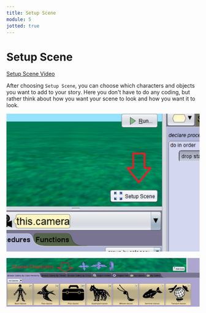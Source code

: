 ```yaml
---
title: Setup Scene
module: 5
jotted: true
---
```


# Setup Scene

<p><a href="//www.youtube.com/embed/fIiOCPScZas" data-lity>Setup Scene Video</a></p>

After choosing `Setup Scene`, you can choose which characters and objects you want to add to your story.  Here you don't have to do any coding, but rather think about how you want your scene to look and how you want it to look.

<p><img src="../imgs/SetupScene.png" alt="Set up Scence" /></p>

<p><img src="../imgs/ChooseCharacters.png" alt="Choose Characters" /></p>
